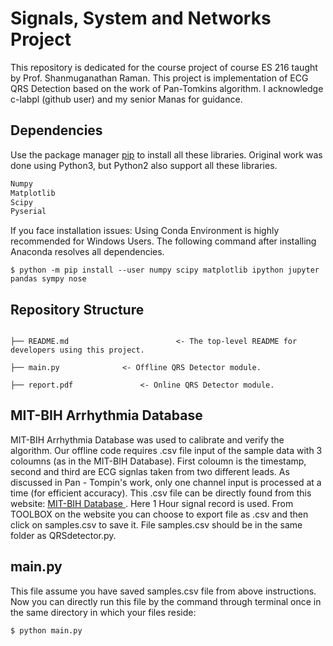 # Signals, System and Networks Project

This repository is dedicated for the course project of course ES 216 taught by Prof. Shanmuganathan Raman. This project is implementation of ECG QRS Detection based on the work of Pan-Tomkins algorithm.
I acknowledge c-labpl (github user) and my senior Manas for guidance.


## Dependencies

Use the package manager [pip](https://pip.pypa.io/en/stable/) to install all these libraries. Original work was done using Python3, but Python2 also support all these libraries.

```bash
Numpy
Matplotlib
Scipy
Pyserial
```
If you face installation issues: Using Conda Environment is highly recommended for Windows Users. The following command after installing Anaconda resolves all dependencies.
```
$ python -m pip install --user numpy scipy matplotlib ipython jupyter pandas sympy nose
```

## Repository Structure
```

├── README.md          				 <- The top-level README for developers using this project.

├── main.py   			 <- Offline QRS Detector module.

├── report.pdf    			 <- Online QRS Detector module.

```

## MIT-BIH Arrhythmia Database 
MIT-BIH Arrhythmia Database was used to calibrate and verify the algorithm. Our offline code requires .csv file input of the sample data with 3 coloumns (as in the MIT-BIH Database). First coloumn is the timestamp, second and third are ECG signlas taken from two different leads. As discussed in Pan - Tompin's work, only one channel input is processed at a time (for efficient accuracy). This .csv file can be directly found from this website:
 [ MIT-BIH Database ](https://www.physionet.org/cgi-bin/atm/ATM).
Here 1 Hour signal record is used. From TOOLBOX on the website you can choose to export file as .csv and then click on samples.csv to save it.
File samples.csv should be in the same folder as QRSdetector.py.

## main.py
This file assume you have saved samples.csv file from above instructions. Now you can directly run this file by the command through terminal once in the same directory in which your files reside:
```
$ python main.py
```
